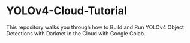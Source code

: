 # YOLOv4-Cloud-Tutorial
This repository walks you through how to Build and Run YOLOv4 Object Detections with Darknet in the Cloud with Google Colab.
